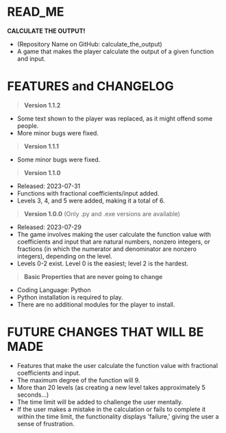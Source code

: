 # READ_ME

**CALCULATE THE OUTPUT!**
* (Repository Name on GitHub: calculate_the_output)
* A game that makes the player calculate the output of a given function and input.


# FEATURES and CHANGELOG

> **Version 1.1.2**
* Some text shown to the player was replaced, as it might offend some people.
* More minor bugs were fixed.

> **Version 1.1.1**
* Some minor bugs were fixed.

> **Version 1.1.0**
* Released: 2023-07-31
* Functions with fractional coefficients/input added.
* Levels 3, 4, and 5 were added, making it a total of 6.

> **Version 1.0.0**
(Only .py and .exe versions are available)

* Released: 2023-07-29
* The game involves making the user calculate the function value with coefficients and input that are natural numbers, nonzero integers, or fractions (in which the numerator and denominator are nonzero integers), depending on the level.
* Levels 0-2 exist. Level 0 is the easiest; level 2 is the hardest.

> **Basic Properties that are never going to change**
* Coding Language: Python
* Python installation is required to play.
* There are no additional modules for the player to install.

# FUTURE CHANGES THAT WILL BE MADE
* Features that make the user calculate the function value with fractional coefficients and input.
* The maximum degree of the function will 9.
* More than 20 levels (as creating a new level takes approximately 5 seconds...)
* The time limit will be added to challenge the user mentally.
* If the user makes a mistake in the calculation or fails to complete it within the time limit, the functionality displays 'failure,' giving the user a sense of frustration.
